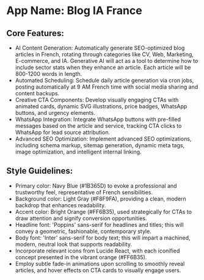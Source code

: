 # **App Name**: Blog IA France

## Core Features:

- AI Content Generation: Automatically generate SEO-optimized blog articles in French, rotating through categories like CV, Web, Marketing, E-commerce, and IA. Generative AI will act as a tool to determine how to include sector stats when they enhance an article.  Each article will be 800-1200 words in length.
- Automated Scheduling: Schedule daily article generation via cron jobs, posting automatically at 9 AM French time with social media sharing and content backups.
- Creative CTA Components: Develop visually engaging CTAs with animated cards, dynamic SVG illustrations, price badges, WhatsApp buttons, and urgency elements.
- WhatsApp Integration: Integrate WhatsApp buttons with pre-filled messages based on the article and service, tracking CTA clicks to WhatsApp for lead source attribution.
- Advanced SEO Optimization: Implement advanced SEO optimizations, including schema markup, sitemap generation, dynamic meta tags, image optimization, and intelligent internal linking.

## Style Guidelines:

- Primary color: Navy Blue (#1B365D) to evoke a professional and trustworthy feel, representative of French sensibilities.
- Background color: Light Gray (#F8F9FA), providing a clean, modern backdrop that enhances readability.
- Accent color: Bright Orange (#FF6B35), used strategically for CTAs to draw attention and signify conversion opportunities.
- Headline font: 'Poppins' sans-serif for headlines and titles; this will convey a geometric, fashionable, contemporary style.
- Body font: 'Inter' sans-serif for body text; this will impart a machined, modern, neutral look that supports readability.
- Incorporate relevant icons from Lucide React, with each iconified concept presented in the vibrant orange (#FF6B35).
- Employ subtle fade-in animations upon scrolling to smoothly reveal articles, and hover effects on CTA cards to visually engage users.